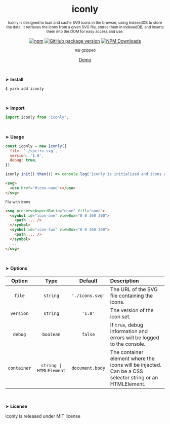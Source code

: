 <div align="center">
<br>

<h1>iconly</h1>

<p><sup>Iconly is designed to load and cache SVG icons in the browser, using IndexedDB to store the data. It retrieves the icons from a given SVG file, stores them in IndexedDB, and inserts them into the DOM for easy access and use.</sup></p>

[![npm](https://img.shields.io/npm/v/iconly.svg?colorB=brightgreen)](https://www.npmjs.com/package/iconly)
[![GitHub package version](https://img.shields.io/github/package-json/v/ux-ui-pro/iconly.svg)](https://github.com/ux-ui-pro/iconly)
[![NPM Downloads](https://img.shields.io/npm/dm/iconly.svg?style=flat)](https://www.npmjs.org/package/iconly)

<sup>1kB gzipped</sup>

<a href="https://codepen.io/ux-ui/pen/zYmyqWR">Demo</a>

</div>
<br>

&#10148; **Install**

```console
$ yarn add iconly
```
<br>

&#10148; **Import**

```javascript
import Iconly from 'iconly';
```
<br>

&#10148; **Usage**

```javascript
const iconly = new Iconly({
  file: './sprite.svg',
  version: '1.0',
  debug: true,
});

iconly.init().then(() => console.log('Iconly is initialized and icons are loaded.'));
```

```HTML
<svg>
  <use href="#icon-name"></use>
</svg>
```
<sub>File with icons</sub>
```HTML
<svg preserveAspectRatio="none" fill="none">
  <symbol id="icon-one" viewBox="0 0 300 300">
    <path ... />
  </symbol>
  <symbol id="icon-two" viewBox="0 0 300 300">
    <path ... />
  </symbol>
  ...
</svg>
```
<br>

&#10148; **Options**

|   Option    |          Type           |     Default     | Description                                                                                             |
|:-----------:|:-----------------------:|:---------------:|:--------------------------------------------------------------------------------------------------------|
|   `file`    |        `string`         | `'./icons.svg'` | The URL of the SVG file containing the icons.                                                           |
|  `version`  |        `string`         |     `'1.0'`     | The version of the icon set.                                                                            |
|   `debug`   |        `boolean`        |     `false`     | If `true`, debug information and errors will be logged to the console.                                  |
| `container` | `string \| HTMLElement` | `document.body` | The container element where the icons will be injected. Can be a CSS selector string or an HTMLElement. |
<br>

&#10148; **License**

iconly is released under MIT license
